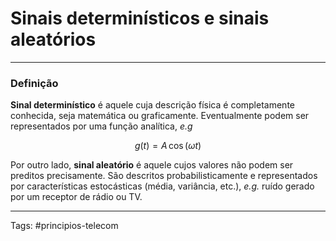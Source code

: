 # Sinais determinísticos e sinais aleatórios

---

### Definição

**Sinal determinístico** é aquele cuja descrição física é completamente conhecida, seja matemática ou graficamente. Eventualmente podem ser representados por uma função analítica, *e.g*

$$g(t) = A\,\cos(\omega t)$$

Por outro lado, **sinal aleatório** é aquele cujos valores não podem ser preditos precisamente. São descritos probabilisticamente e representados por características estocásticas (média, variância, etc.), *e.g.* ruído gerado por um receptor de rádio ou TV.

---

Tags: #principios-telecom 